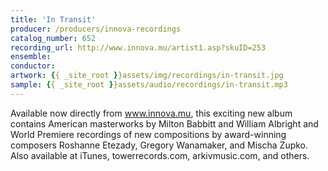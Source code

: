 ```yaml
---
title: 'In Transit'
producer: /producers/innova-recordings
catalog_number: 652
recording_url: http://www.innova.mu/artist1.asp?skuID=253
ensemble: 
conductor: 
artwork: {{ _site_root }}assets/img/recordings/in-transit.jpg
sample: {{ _site_root }}assets/audio/recordings/in-transit.mp3
---
```

Available now directly from www.innova.mu, this exciting new album contains American masterworks by Milton Babbitt and William Albright and World Premiere recordings of new compositions by award-winning composers Roshanne Etezady, Gregory Wanamaker, and Mischa Zupko. Also available at iTunes, towerrecords.com, arkivmusic.com, and others.